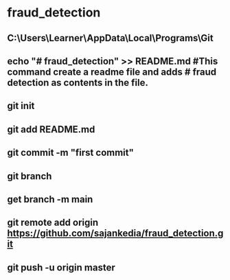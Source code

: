 # fraud_detection

## C:\Users\Learner\AppData\Local\Programs\Git

## echo "# fraud_detection" >> README.md #This command create a readme file and adds # fraud detection as contents in the file.
## git init
## git add README.md
## git commit -m "first commit"
## git branch
## get branch -m main
## git remote add origin https://github.com/sajankedia/fraud_detection.git
## git push -u origin master
